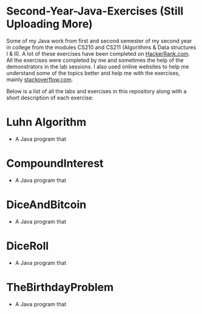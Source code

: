 # Second-Year-Java-Exercises (Still Uploading More)
Some of my Java work from first and second semester of my second year in college from the modules CS210 and CS211 (Algorithms & Data structures I & II). A lot of these exercises have been completed on [HackerRank.com](https://www.hackerrank.com/). All the exercises were completed by me and sometimes the help of the demonstrators in the lab sessions. I also used online websites to help me understand some of the topics better and help me with the exercises, mainly [stackoverflow.com](stackoverflow.com).

Below is a list of all the labs and exercises in this repository along with a short description of each exercise:

# Luhn Algorithm
- A Java program that 

# CompoundInterest
- A Java program that 

# DiceAndBitcoin
- A Java program that 

# DiceRoll
- A Java program that 

# TheBirthdayProblem
- A Java program that 
